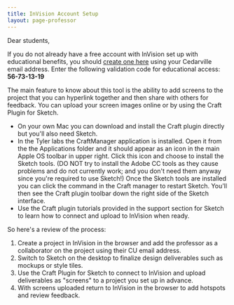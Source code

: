 ```yaml
---
title: InVision Account Setup
layout: page-professor
---
```

Dear students,

If you do not already have a free account with InVision set up with educational benefits, you should [create one here](https://www.invisionapp.com/education-signup) using your Cedarville email address. Enter the following validation code for educational access: **56-73-13-19**

The main feature to know about this tool is the ability to add screens to the project that you can hyperlink together and then share with others for feedback. You can upload your screen images online or by using the Craft Plugin for Sketch.

- On your own Mac you can download and install the Craft plugin directly but you'll also need Sketch.
- In the Tyler labs the CraftManager application is installed. Open it from the the Applications folder and it should appear as an icon in the main Apple OS toolbar in upper right. Click this icon and choose to install the Sketch tools. (DO NOT try to install the Adobe CC tools as they cause problems and do not currently work; and you don't need them anyway since you're required to use Sketch!) Once the Sketch tools are installed you can click the command in the Craft manager to restart Sketch. You'll then see the Craft plugin toolbar down the right side of the Sketch interface.
- Use the Craft plugin tutorials provided in the support section for Sketch to learn how to connect and upload to InVision when ready.

So here's a review of the process:

1. Create a project in InVision in the browser and add the professor as a collaborator on the project using their CU email address.
2. Switch to Sketch on the desktop to finalize design deliverables such as mockups or style tiles.
3. Use the Craft Plugin for Sketch to connect to InVision and upload deliverables as "screens" to a project you set up in advance.
4. With screens uploaded return to InVision in the browser to add hotspots and review feedback.

